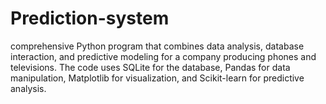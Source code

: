 # Prediction-system
comprehensive Python program that combines data analysis, database interaction, and predictive modeling for a company producing phones and televisions. The code uses SQLite for the database, Pandas for data manipulation, Matplotlib for visualization, and Scikit-learn for predictive analysis.
